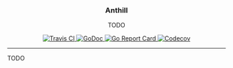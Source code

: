 <h3 align="center">Anthill</h3>
<p align="center">TODO</p>
<p align="center">
    <a href="https://travis-ci.org/anthill-docker/anthill">
        <img src="https://travis-ci.org/anthill-docker/anthill.svg?branch=master" alt="Travis CI">
    </a>
    <a href="https://godoc.org/github.com/anthill-docker/anthill">
        <img src="https://godoc.org/github.com/anthill-docker/anthill?status.svg" alt="GoDoc">
    </a>
    <a href="https://goreportcard.com/report/anthill-docker/anthill">
        <img src="https://goreportcard.com/badge/github.com/anthill-docker/anthill" alt="Go Report Card">
    </a>
    <a href="https://codecov.io/gh/anthill-docker/anthill/branch/master">
        <img src="https://codecov.io/gh/anthill-docker/anthill/branch/master/graph/badge.svg" alt="Codecov">
    </a>
</p>

---

TODO